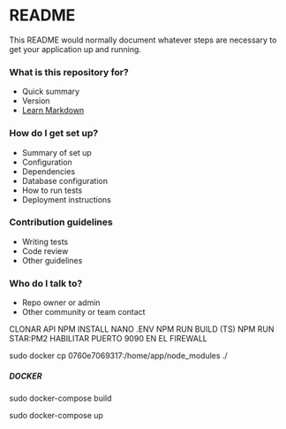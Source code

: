 # README #

This README would normally document whatever steps are necessary to get your application up and running.

### What is this repository for? ###

* Quick summary
* Version
* [Learn Markdown](https://bitbucket.org/tutorials/markdowndemo)

### How do I get set up? ###

* Summary of set up
* Configuration
* Dependencies
* Database configuration
* How to run tests
* Deployment instructions

### Contribution guidelines ###

* Writing tests
* Code review
* Other guidelines

### Who do I talk to? ###

* Repo owner or admin
* Other community or team contact


CLONAR API
NPM INSTALL
NANO .ENV
NPM RUN BUILD (TS)
NPM RUN STAR:PM2
HABILITAR PUERTO 9090 EN EL FIREWALL

sudo docker cp 0760e7069317:/home/app/node_modules ./


##### DOCKER #####

sudo docker-compose build

sudo docker-compose up

